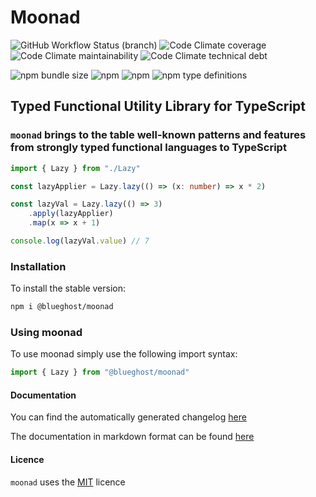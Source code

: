 # Moonad

![GitHub Workflow Status (branch)](https://img.shields.io/github/workflow/status/BlueGhostGH/moonad/Test/develop?logo=github-actions&logoColor=ffffff&style=for-the-badge) ![Code Climate coverage](https://img.shields.io/codeclimate/coverage/BlueGhostGH/moonad?logo=code-climate&style=for-the-badge) ![Code Climate maintainability](https://img.shields.io/codeclimate/maintainability/BlueGhostGH/moonad?logo=code-climate&style=for-the-badge) ![Code Climate technical debt](https://img.shields.io/codeclimate/tech-debt/BlueGhostGH/moonad?logo=code-climate&style=for-the-badge)

![npm bundle size](https://img.shields.io/bundlephobia/minzip/@blueghost/moonad?logo=npm&style=for-the-badge) ![npm](https://img.shields.io/npm/dw/@blueghost/moonad?color=blue&logo=npm&style=for-the-badge) ![npm](https://img.shields.io/npm/v/@blueghost/moonad?color=black&label=npm%20version&logo=npm&style=for-the-badge) ![npm type definitions](https://img.shields.io/npm/types/@blueghost/moonad?logo=typescript&style=for-the-badge)

## Typed Functional Utility Library for TypeScript

### `moonad` brings to the table well-known patterns and features from strongly typed functional languages to TypeScript

```typescript
import { Lazy } from "./Lazy"

const lazyApplier = Lazy.lazy(() => (x: number) => x * 2)

const lazyVal = Lazy.lazy(() => 3)
    .apply(lazyApplier)
    .map(x => x + 1)

console.log(lazyVal.value) // 7
```

### Installation

To install the stable version:

```bash
npm i @blueghost/moonad
```

### Using moonad

To use moonad simply use the following import syntax:

```ts
import { Lazy } from "@blueghost/moonad"
```

#### Documentation

You can find the automatically generated changelog [here](CHANGELOG.md)

The documentation in markdown format can be found [here](./docs/index.md)

#### Licence

`moonad` uses the [MIT](LICENSE) licence
